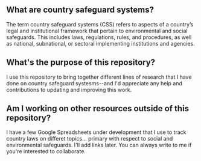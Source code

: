 ## What are country safeguard systems?

The term country safeguard systems (CSS) refers to aspects of a country’s legal and institutional framework that pertain to environmental and social safeguards. This includes laws, regulations, rules, and procedures, as well as national, subnational, or sectoral implementing institutions and agencies.

## What's the purpose of this repository?

I use this repository to bring together different lines of research that I have done on country safeguard systesms--and I'd appreciate any help and contributions to updating and improving this work.

## Am I working on other resources outside of this repository?

I have a few Google Spreadsheets under development that I use to track country laws on differet topics... primary with respect to social and environmental safeguards.  I'll add links later.  You can always write to me if you're interested to collaborate.

